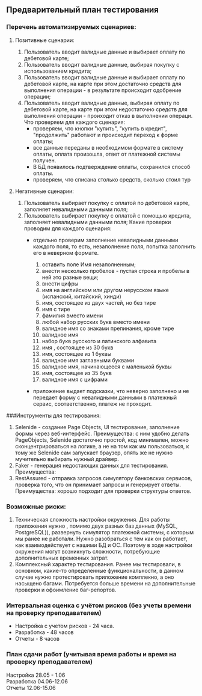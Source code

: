 ## Предварительный план тестирования 
### Перечень автоматизируемых сценариев: 
1. Позитивные сценарии: 
    1. Пользователь вводит валидные данные и выбирает оплату по дебетовой карте; 
    1. Пользователь вводит валидные данные, выбирая покупку с использованием кредита; 
    1. Пользователь вводит валидные данные и выбирает оплату по дебетовой карте, на карте при этом достаточно средств
    для выполнения операции - в результате происходит одобрение операции;
    1. Пользователь вводит валидные данные, выбирая оплату по дебетовой карте, на карте при этом недостаточно средств
    для выполнения операции  - проиходит отказ в выполнении операци. 
    Что проверяем для каждого сценария:
         * проверяем, что кнопки "купить", "купить в кредит", "продолжить" работают и происходит переход к форме оплаты; 
         * все данные переданы в необходимом формате в систему оплаты, оплата произошла, 
    ответ от платежной системы получен. 
         * В БД появилось подтверждение оплаты, сохранился способ оплаты. 
         * проверяем, что списана столько средств, сколько стоил тур
     
1. Негативные сценарии: 
    1. Пользователь выбирает покупку с оплатой по дебетовой карте, заполняет невалидными данными поля; 
    1. Пользователь выбирает покупку с оплатой с помощью кредита, заполняет невалидными данными поля; 
    Какие проверки проводим для каждого сценария: 
        * отдельно проверим заполнение невалидными данными каждого поля, то есть, незаполнение поля, попытка заполнить его 
          в неверном формате.
            1. оставить поле Имя незаполненным; 
            1. внести несколько пробелов - пустая строка  и пробелы в ней это разные вещи; 
            1. внести цифры
            1. имя на английском или другом нерусском языке (испанский, китайский, хинди)
            1. имя, состоящее из двух частей, но без тире
            1. имя с тире 
            1. фамилия вместо имени 
            1. любой набор русских букв вместо имени 
            1. валидное имя со знаками препинания, кроме тире 
            1. валидное имя 
            1. набор букв русского и латинского алфавита 
            1. имя , состоящее из 30 букв 
            1. имя, состоящее из 1 буквы 
            1. валидное имя заглавными буквами 
            1. валидное имя, начинающееся с маленькой буквы 
            1. имя, состоящее из 35 букв 
            1. валидное имя с цифрами 

        * приложение выдает подсказки, что неверно заполнено и не передает форму с  невалидными данными в платежный сервис,
         соответственно, платеж не проходит.  
   
###Инструменты для  тестирования: 
1. Selenide  - создание Page Objects, UI тестирование, заполнение формы через веб-интерфейс. 
 Преимущества: с ним удобно делать PageObjects, 
 Selenide достаточно простой, код минимален,  можно сконцентрироваться на логике, а не на том как им пользоваться,
     к тому же Selenide сам запускает браузер, опять же не нужно мучительно выбирать нужный драйвер. 
1. Faker - генерация недостающих данных для тестирования. Преимущества: 
1. RestAssured - отправка запросов симулятору банковских сервисов, проверка того, что он принимает запросы и 
генерирует ответы. Преимущества: хорошо подходит для проверки структуры ответов. 

### Возможные риски: 
 1. Техническая сложность настройки окружения.
  Для работы приложения нужно , помимо двух разных  баз данных (MySQL, PostgreSQL)), развернуть симулятор платежной системы, 
  с которым мы ранее не работали. Нужно разобраться с тем как он работает, как взаимодействует с нашими БД и ОС. 
  Поэтому в ходе настройки окружения могут возникнуть сложности, потребующие дополнительных временных затрат. 
 1. Комплексный характер тестирования. Ранее мы тестировали,  в основном, какие-то определенные функциональности, в данном случае 
 нужно протестировать приложение комплекно, а оно насыщено багами. Потребуется больше времени на дополнительные проверки и 
 офоимление баг-репортов. 
  
  
### Интервальная оценка с учётом рисков (без учеты времени на проверку преподавателем)
   * Настройка с учетом рисков - 24 часа. 
   * Разработка  - 48 часов
   * Отчеты -  8 часов 
  
 ### План сдачи работ (учитывая время работы и время на проверку преподавателем)
 Настройка 28.05 - 1.06    
 Разработка 04.06-12.06  
 Отчеты 12.06-15.06 